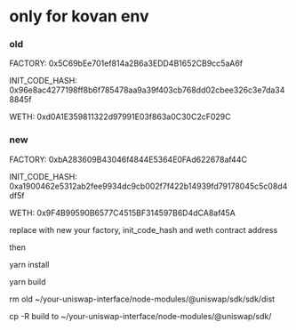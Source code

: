 # only for kovan env


### old

FACTORY: 0x5C69bEe701ef814a2B6a3EDD4B1652CB9cc5aA6f

INIT_CODE_HASH: 0x96e8ac4277198ff8b6f785478aa9a39f403cb768dd02cbee326c3e7da348845f

WETH: 0xd0A1E359811322d97991E03f863a0C30C2cF029C


### new

FACTORY: 0xbA283609B43046f4844E5364E0FAd622678af44C

INIT_CODE_HASH: 0xa1900462e5312ab2fee9934dc9cb002f7f422b14939fd79178045c5c08d4df5f

WETH: 0x9F4B99590B6577C4515BF314597B6D4dCA8af45A

replace with new your factory, init_code_hash and weth contract address


then

yarn install

yarn build

rm old ~/your-uniswap-interface/node-modules/@uniswap/sdk/sdk/dist

cp -R build to ~/your-uniswap-interface/node-modules/@uniswap/sdk/

